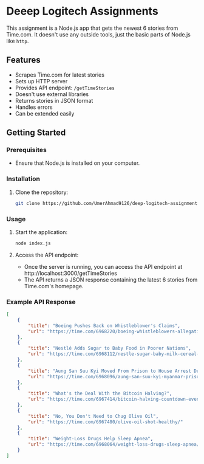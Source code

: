 # Deeep Logitech Assignments

This assignment is a Node.js app that gets the newest 6 stories from Time.com. It doesn't use any outside tools, just the basic parts of Node.js like `http`.

## Features

- Scrapes Time.com for latest stories
- Sets up HTTP server
- Provides API endpoint: `/getTimeStories`
- Doesn't use external libraries
- Returns stories in JSON format
- Handles errors
- Can be extended easily

## Getting Started

### Prerequisites

- Ensure that Node.js is installed on your computer.

### Installation

1. Clone the repository:
    ```bash
    git clone https://github.com/UmerAhmad9126/deep-logitech-assignments.git
    ```
### Usage

1. Start the application:
    ```bash
    node index.js
    ```

2. Access the API endpoint:
    - Once the server is running, you can access the API endpoint at http://localhost:3000/getTimeStories
    - The API returns a JSON response containing the latest 6 stories from Time.com's homepage.

### Example API Response

```json
[
    {
        "title": "Boeing Pushes Back on Whistleblower's Claims",
        "url": "https://time.com/6968220/boeing-whistleblowers-allegations/"
    },
    {
        "title": "Nestlé Adds Sugar to Baby Food in Poorer Nations",
        "url": "https://time.com/6968112/nestle-sugar-baby-milk-cereal-poorer-nations/"
    },
    {
        "title": "Aung San Suu Kyi Moved From Prison to House Arrest Due to Heat",
        "url": "https://time.com/6968096/aung-san-suu-kyi-myanmar-prison-house-arrest-heat/"
    },
    {
        "title": "What's the Deal With the Bitcoin Halving?",
        "url": "https://time.com/6967414/bitcoin-halving-countdown-event-2024/"
    },
    {
        "title": "No, You Don't Need to Chug Olive Oil",
        "url": "https://time.com/6967480/olive-oil-shot-healthy/"
    },
    {
        "title": "Weight-Loss Drugs Help Sleep Apnea",
        "url": "https://time.com/6968064/weight-loss-drugs-sleep-apnea/"
    }
]
